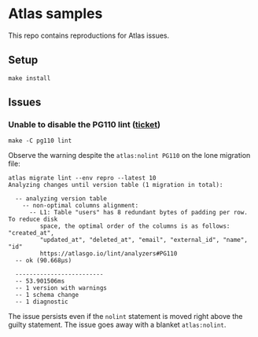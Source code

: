 # Atlas samples

This repo contains reproductions for Atlas issues.

## Setup

```
make install
```

## Issues

### Unable to disable the PG110 lint ([ticket](https://github.com/ariga/atlas/issues/3280))

```
make -C pg110 lint
```

Observe the warning despite the `atlas:nolint PG110` on the lone migration file:
```
atlas migrate lint --env repro --latest 10
Analyzing changes until version table (1 migration in total):

  -- analyzing version table
    -- non-optimal columns alignment:
      -- L1: Table "users" has 8 redundant bytes of padding per row. To reduce disk
         space, the optimal order of the columns is as follows: "created_at",
         "updated_at", "deleted_at", "email", "external_id", "name", "id"
         https://atlasgo.io/lint/analyzers#PG110
  -- ok (90.668µs)

  -------------------------
  -- 53.901506ms
  -- 1 version with warnings
  -- 1 schema change
  -- 1 diagnostic
```

The issue persists even if the `nolint` statement is moved right above the
guilty statement.
The issue goes away with a blanket `atlas:nolint`.
